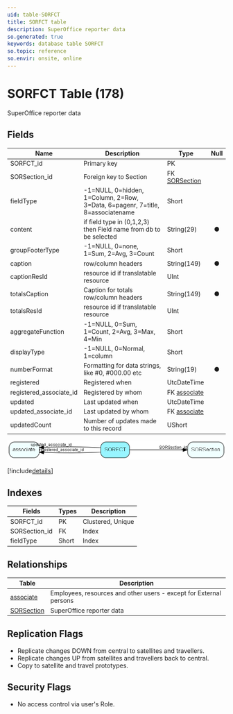 ```yaml
---
uid: table-SORFCT
title: SORFCT table
description: SuperOffice reporter data
so.generated: true
keywords: database table SORFCT
so.topic: reference
so.envir: onsite, online
---
```


# SORFCT Table (178)

SuperOffice reporter data

## Fields

| Name | Description | Type | Null |
|------|-------------|------|:----:|
|SORFCT\_id|Primary key|PK| |
|SORSection\_id|Foreign key to Section|FK [SORSection](sorsection.md)| |
|fieldType|-1=NULL, 0=hidden, 1=Column, 2=Row, 3=Data, 6=pagenr, 7=title, 8=associatename|Short| |
|content|if field type in (0,1,2,3) then Field name from db to be selected|String(29)|&#x25CF;|
|groupFooterType|-1=NULL, 0=none, 1=Sum, 2=Avg, 3=Count|Short| |
|caption|row/column headers|String(149)|&#x25CF;|
|captionResId|resource id if translatable resource|UInt| |
|totalsCaption|Caption for totals row/column headers|String(149)|&#x25CF;|
|totalsResId|resource id if translatable resource|UInt| |
|aggregateFunction|-1=NULL, 0=Sum, 1=Count, 2=Avg, 3=Max, 4=Min|Short| |
|displayType|-1=NULL, 0=Normal, 1=column|Short| |
|numberFormat|Formatting for data strings, like #0, #000.00 etc|String(19)|&#x25CF;|
|registered|Registered when|UtcDateTime| |
|registered\_associate\_id|Registered by whom|FK [associate](associate.md)| |
|updated|Last updated when|UtcDateTime| |
|updated\_associate\_id|Last updated by whom|FK [associate](associate.md)| |
|updatedCount|Number of updates made to this record|UShort| |


![SORFCT table relationship diagram](./media/SORFCT.png)

[!include[details](./includes/sorfct.md)]

## Indexes

| Fields | Types | Description |
|--------|-------|-------------|
|SORFCT\_id |PK |Clustered, Unique |
|SORSection\_id |FK |Index |
|fieldType |Short |Index |

## Relationships

| Table|  Description |
|------|-------------|
|[associate](associate.md)  |Employees, resources and other users - except for External persons |
|[SORSection](sorsection.md)  |SuperOffice reporter data |


## Replication Flags

* Replicate changes DOWN from central to satellites and travellers.
* Replicate changes UP from satellites and travellers back to central.
* Copy to satellite and travel prototypes.

## Security Flags

* No access control via user's Role.

